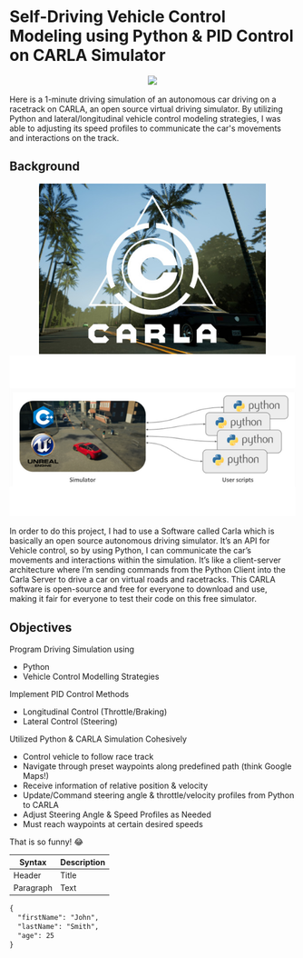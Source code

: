 # Self-Driving Vehicle Control Modeling using Python & PID Control on CARLA Simulator 
<p align="center">
  <a href="https://github.com/YusufWong/My-Portfolio/tree/main/Projects/Self-Driving-Vehicle-Control-Modeling-Project">
    <img src="https://github.com/YusufWong/My-Portfolio/blob/main/images/Car-Simulation.gif" width="800">
  </a>

</p>
Here is a 1-minute driving simulation of an autonomous car driving on a racetrack on CARLA, an open source virtual driving simulator. By utilizing Python and lateral/longitudinal vehicle control modeling strategies, I was able to adjusting its speed profiles to communicate the car's movements and interactions on the track.


## Background

<p align="center">
  <img src="https://github.com/YusufWong/My-Portfolio/blob/main/Projects/Self-Driving-Vehicle-Control-Modeling-Project/images/CARLA_logo.jpg"
  width = "400" />
  <img src="https://github.com/YusufWong/My-Portfolio/blob/main/Projects/Self-Driving-Vehicle-Control-Modeling-Project/images/SimulatorWithPython.png"
  width = "600" />
</p>


In order to do this project, I had to use a Software called Carla which is basically an open source autonomous driving simulator. It’s an API for Vehicle control, so by using Python, I can communicate the car’s movements and interactions within the simulation. It’s like a client-server architecture where I’m sending commands from the Python Client into the Carla Server to drive a car on virtual roads and racetracks. This CARLA software is open-source and free for everyone to download and use, making it fair for everyone to test their code on this free simulator.

## Objectives
Program Driving Simulation using 
- Python
- Vehicle Control Modelling Strategies

Implement PID Control Methods
- Longitudinal Control (Throttle/Braking)
- Lateral Control (Steering)

Utilized Python & CARLA Simulation Cohesively
- Control vehicle to follow race track
- Navigate through preset waypoints along predefined path (think Google Maps!)
- Receive information of relative position & velocity 
- Update/Command steering angle & throttle/velocity profiles from Python to CARLA
- Adjust Steering Angle & Speed Profiles as Needed
- Must reach waypoints at certain desired speeds




 That is so funny! :joy: 


| Syntax | Description |
| ----------- | ----------- |
| Header | Title |
| Paragraph | Text | 



```
{
  "firstName": "John",
  "lastName": "Smith",
  "age": 25
}
``` 

